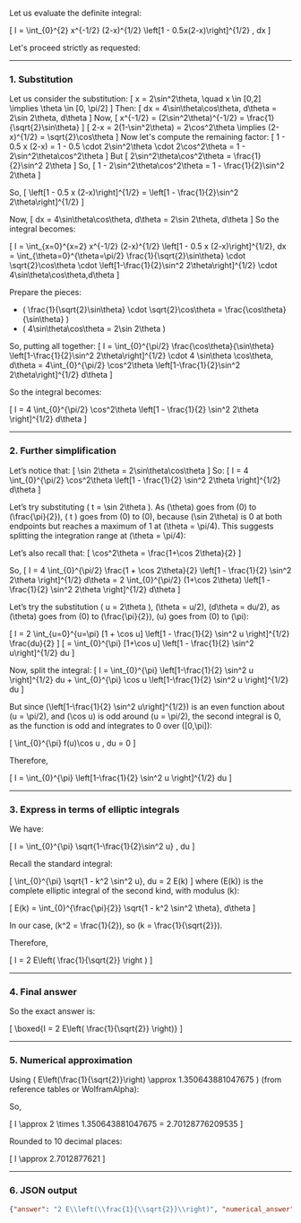 Let us evaluate the definite integral:

\[
I = \int_{0}^{2} x^{-1/2} (2-x)^{1/2} \left[1 - 0.5x(2-x)\right]^{1/2} \, dx
\]

Let's proceed strictly as requested:

---

### 1. Substitution

Let us consider the substitution:
\[
x = 2\sin^2\theta, \quad x \in [0,2] \implies \theta \in [0, \pi/2]
\]
Then:
\[
dx = 4\sin\theta\cos\theta\, d\theta = 2\sin 2\theta\, d\theta
\]
Now,
\[
x^{-1/2} = (2\sin^2\theta)^{-1/2} = \frac{1}{\sqrt{2}\sin\theta}
\]
\[
2-x = 2(1-\sin^2\theta) = 2\cos^2\theta \implies (2-x)^{1/2} = \sqrt{2}\cos\theta
\]
Now let's compute the remaining factor:
\[
1 - 0.5 x (2-x) = 1 - 0.5 \cdot 2\sin^2\theta \cdot 2\cos^2\theta = 1 - 2\sin^2\theta\cos^2\theta
\]
But
\[
2\sin^2\theta\cos^2\theta = \frac{1}{2}\sin^2 2\theta
\]
So,
\[
1 - 2\sin^2\theta\cos^2\theta = 1 - \frac{1}{2}\sin^2 2\theta
\]

So,
\[
\left[1 - 0.5 x (2-x)\right]^{1/2} = \left[1 - \frac{1}{2}\sin^2 2\theta\right]^{1/2}
\]

Now,
\[
dx = 4\sin\theta\cos\theta\, d\theta = 2\sin 2\theta\, d\theta
\]
So the integral becomes:

\[
I = \int_{x=0}^{x=2} x^{-1/2} (2-x)^{1/2} \left[1 - 0.5 x (2-x)\right]^{1/2}\, dx
= \int_{\theta=0}^{\theta=\pi/2} \frac{1}{\sqrt{2}\sin\theta} \cdot \sqrt{2}\cos\theta \cdot \left[1-\frac{1}{2}\sin^2 2\theta\right]^{1/2} \cdot 4\sin\theta\cos\theta\,d\theta
\]

Prepare the pieces:
- \( \frac{1}{\sqrt{2}\sin\theta} \cdot \sqrt{2}\cos\theta = \frac{\cos\theta}{\sin\theta} \)
- \( 4\sin\theta\cos\theta = 2\sin 2\theta \)

So, putting all together:
\[
I = \int_{0}^{\pi/2} \frac{\cos\theta}{\sin\theta} \left[1-\frac{1}{2}\sin^2 2\theta\right]^{1/2} \cdot 4 \sin\theta \cos\theta\, d\theta
= 4\int_{0}^{\pi/2} \cos^2\theta \left[1-\frac{1}{2}\sin^2 2\theta\right]^{1/2} d\theta
\]

So the integral becomes:

\[
I = 4 \int_{0}^{\pi/2} \cos^2\theta \left[1 - \frac{1}{2} \sin^2 2\theta \right]^{1/2} d\theta
\]

---

### 2. Further simplification

Let’s notice that:
\[
\sin 2\theta = 2\sin\theta\cos\theta
\]
So:
\[
I = 4 \int_{0}^{\pi/2} \cos^2\theta \left[1 - \frac{1}{2} \sin^2 2\theta \right]^{1/2} d\theta
\]

Let’s try substituting \( t = \sin 2\theta \). As \(\theta\) goes from \(0\) to \(\frac{\pi}{2}\), \( t \) goes from \(0\) to \(0\), because \(\sin 2\theta\) is 0 at both endpoints but reaches a maximum of 1 at \(\theta = \pi/4\). This suggests splitting the integration range at \(\theta = \pi/4\):

Let’s also recall that:
\[
\cos^2\theta = \frac{1+\cos 2\theta}{2}
\]

So,
\[
I = 4 \int_{0}^{\pi/2} \frac{1 + \cos 2\theta}{2} \left[1 - \frac{1}{2} \sin^2 2\theta \right]^{1/2} d\theta
= 2 \int_{0}^{\pi/2} (1+\cos 2\theta) \left[1 - \frac{1}{2} \sin^2 2\theta \right]^{1/2} d\theta
\]

Let’s try the substitution \( u = 2\theta \), \(\theta = u/2\), \(d\theta = du/2\), as \(\theta\) goes from \(0\) to \(\frac{\pi}{2}\), \(u\) goes from \(0\) to \(\pi\):

\[
I = 2 \int_{u=0}^{u=\pi} [1 + \cos u] \left[1 - \frac{1}{2} \sin^2 u \right]^{1/2} \frac{du}{2}
\]
\[
= \int_{0}^{\pi} [1+\cos u] \left[1 - \frac{1}{2} \sin^2 u\right]^{1/2} du
\]

Now, split the integral:
\[
I = \int_{0}^{\pi} \left[1-\frac{1}{2} \sin^2 u \right]^{1/2} du + \int_{0}^{\pi} \cos u \left[1-\frac{1}{2} \sin^2 u \right]^{1/2} du
\]

But since \(\left[1-\frac{1}{2} \sin^2 u\right]^{1/2}\) is an even function about \(u = \pi/2\), and \(\cos u\) is odd around \(u = \pi/2\), the second integral is 0, as the function is odd and integrates to 0 over \([0,\pi]\):

\[
\int_{0}^{\pi} f(u)\cos u \, du = 0
\]

Therefore,

\[
I = \int_{0}^{\pi} \left[1-\frac{1}{2} \sin^2 u \right]^{1/2} du
\]

---

### 3. Express in terms of elliptic integrals

We have:

\[
I = \int_{0}^{\pi} \sqrt{1-\frac{1}{2}\sin^2 u} \, du
\]

Recall the standard integral:

\[
\int_{0}^{\pi} \sqrt{1 - k^2 \sin^2 u}\, du = 2 E(k)
\]
where \(E(k)\) is the complete elliptic integral of the second kind, with modulus \(k\):

\[
E(k) = \int_{0}^{\frac{\pi}{2}} \sqrt{1 - k^2 \sin^2 \theta}\, d\theta
\]

In our case, \(k^2 = \frac{1}{2}\), so \(k = \frac{1}{\sqrt{2}}\).

Therefore,

\[
I = 2 E\left( \frac{1}{\sqrt{2}} \right )
\]

---

### 4. Final answer

So the exact answer is:

\[
\boxed{I = 2 E\left( \frac{1}{\sqrt{2}} \right)}
\]

---

### 5. Numerical approximation

Using \( E\left(\frac{1}{\sqrt{2}}\right) \approx 1.350643881047675 \) (from reference tables or WolframAlpha):

So,

\[
I \approx 2 \times 1.350643881047675 = 2.70128776209535
\]

Rounded to 10 decimal places:

\[
I \approx 2.7012877621
\]

---

### 6. JSON output

```json
{"answer": "2 E\\left(\\frac{1}{\\sqrt{2}}\\right)", "numerical_answer": "2.7012877621"}
```